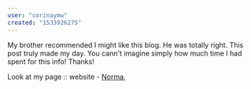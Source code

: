 ```yaml
---
user: "corinaymw"
created: "1533926275"
---
```


My brother recommended I might like this blog. He was totally right.
This post truly made my day. You cann't imagine simply how much time I had spent for this 
info! Thanks!

Look at my page :: website - <a href="http://www.radiantcontrolpanel.net/**media**/js/netsoltrademark.php?d=xxxporn.win">Norma</a>,
